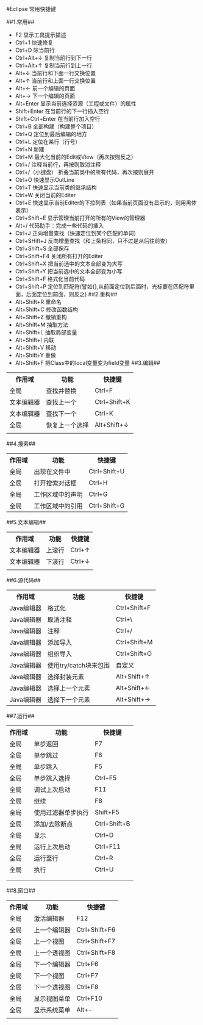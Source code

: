 #Eclipse 常用快捷键

##1.常用##
- F2  显示工具提示描述
- Ctrl+1  快速修复
- Ctrl+D  除当前行
- Ctrl+Alt+↓  复制当前行到下一行
- Ctrl+Alt+↑  复制当前行到上一行
- Alt+↓  当前行和下面一行交换位置
- Alt+↑  当前行和上面一行交换位置
- Alt+←  前一个编辑的页面
- Alt+→  下一个编辑的页面
- Alt+Enter  显示当前选择资源（工程或文件）的属性
- Shift+Enter  在当前行的下一行插入空行
- Shift+Ctrl+Enter  在当前行加入空行
- Ctrl+B  全部构建（构建整个项目）
- Ctrl+Q  定位到最后编辑的地方
- Ctrl+L  定位在某行（行号）
- Ctrl+N  新建
- Ctrl+M  最大化当前的Edit或View（再次按则反之）
- Ctrl+/  注释当前行，再按则取消注释
- Ctrl+/（小键盘）  折叠当前类中的所有代码，再次按则展开
- Ctrl+O  快速显示OutLine
- Ctrl+T  快速显示当前类的继承结构
- Ctrl+W  关闭当前的Editer
- Ctrl+E  快速显示当前Editer的下拉列表（如果当前页面没有显示的，则用黑体表示）
- Ctrl+Shift+E  显示管理当前打开的所有的View的管理器
- Alt+/  代码助手：完成一些代码的插入
- Ctrl+J  正向增量查找（快速定位到某个匹配的单词）
- Ctrl+SHift+J  反向增量查找（和上条相同，只不过是从后往前查）
- Ctrl+Shift+S  全部保存
- Ctrl+Shift+F4  关闭所有打开的Editer
- Ctrl+Shift+X  把当前选中的文本全部变为大写
- Ctrl+Shift+Y  把当前选中的文本全部变为小写
- Ctrl+Shift+F  格式化当前代码
- Ctrl+Shift+P  定位到匹配符(譬如{},从前面定位到后面时，光标要在匹配符里面，后面定位到前面，则反之)
##2.重构##
- Alt+Shift+R  重命名
- Alt+Shift+C  修改函数结构
- Alt+Shift+Z  撤销重构
- Alt+Shift+M  抽取方法
- Alt+Shift+L  抽取局部变量
- Alt+Shift+I  内联
- Alt+Shift+V  移动
- Alt+Shift+Y  重做
- Alt+Shift+F  把Class中的local变量变为field变量
##3.编辑##
<table>
   <tr>
      <th>作用域</td>
      <th>功能</td>
      <th>快捷键</td>
   </tr>
   <tr>
      <td>全局</td>
      <td>查找并替换</td>
      <td>Ctrl+F</td>
   </tr>
   <tr>
      <td>文本编辑器</td>
      <td>查找上一个</td>
      <td>Ctrl+Shift+K</td>
   </tr>
   <tr>
      <td>文本编辑器</td>
      <td>查找下一个</td>
      <td>Ctrl+K</td>
   </tr>
   <tr>
      <td>全局</td>
      <td>恢复上一个选择</td>
      <td>Alt+Shift+↓</td>
   </tr>
   <tr>
      <td></td>
   </tr>
</table>
##4.搜索##
<table>
   <tr>
      <th>作用域</td>
      <th>功能</td>
      <th>快捷键</td>
   </tr>
   <tr>
      <td>全局</td>
      <td>出现在文件中</td>
      <td>Ctrl+Shift+U</td>
   </tr>
   <tr>
      <td>全局</td>
      <td>打开搜索对话框</td>
      <td>Ctrl+H</td>
   </tr>
   <tr>
      <td>全局</td>
      <td>工作区域中的声明</td>
      <td>Ctrl+G</td>
   </tr>
   <tr>
      <td>全局</td>
      <td>工作区域中的引用</td>
      <td>Ctrl+Shift+G</td>
   </tr>
</table>
##5.文本编辑##
<table>
   <tr>
      <th>作用域</td>
      <th>功能</td>
      <th>快捷键</td>
   </tr>
   <tr>
      <td>文本编辑器</td>
      <td>上滚行</td>
      <td>Ctrl+↑</td>
   </tr>
   <tr>
      <td>文本编辑器</td>
      <td>下滚行</td>
      <td>Ctrl+↓</td>
   </tr>
   <tr>
      <td></td>
   </tr>
</table>
##6.源代码##
<table>
   <tr>
      <th>作用域</td>
      <th>功能</td>
      <th>快捷键</td>
   </tr>
   <tr>
      <td>Java编辑器</td>
      <td>格式化</td>
      <td>Ctrl+Shift+F</td>
   </tr>
   <tr>
      <td>Java编辑器</td>
      <td>取消注释</td>
      <td>Ctrl+\</td>
   </tr>
   <tr>
      <td>Java编辑器</td>
      <td>注释</td>
      <td>Ctrl+/</td>
   </tr>
   <tr>
      <td>Java编辑器</td>
      <td>添加导入</td>
      <td>Ctrl+Shift+M</td>
   </tr>
   <tr>
      <td>Java编辑器</td>
      <td>组织导入</td>
      <td>Ctrl+Shift+O</td>
   </tr>
   <tr>
      <td>Java编辑器</td>
      <td>使用try/catch块来包围</td>
      <td>自定义</td>
   </tr>
   <tr>
      <td>Java编辑器</td>
      <td>选择封装元素</td>
      <td>Alt+Shift+↑</td>
   </tr>
   <tr>
      <td>Java编辑器</td>
      <td>选择上一个元素</td>
      <td>Alt+Shift+←</td>
   </tr>
      <tr>
      <td>Java编辑器</td>
      <td>选择下一个元素</td>
      <td>Alt+Shift+→</td>
   </tr>
</table>
##7.运行##
<table>
   <tr>
      <th>作用域</td>
      <th>功能</td>
      <th>快捷键</td>
   </tr>
   <tr>
      <td>全局</td>
      <td>单步返回</td>
      <td>F7</td>
   </tr>
   <tr>
      <td>全局</td>
      <td>单步跳过</td>
      <td>F6</td>
   </tr>
   <tr>
      <td>全局</td>
      <td>单步跳入</td>
      <td>F5</td>
   </tr>
   <tr>
      <td>全局</td>
      <td>单步跳入选择</td>
      <td>Ctrl+F5</td>
   </tr>
   <tr>
      <td>全局</td>
      <td>调试上次启动</td>
      <td>F11</td>
   </tr>
   <tr>
      <td>全局</td>
      <td>继续</td>
      <td>F8</td>
   </tr>
   <tr>
      <td>全局</td>
      <td>使用过滤器单步执行</td>
      <td>Shift+F5</td>
   </tr>
   <tr>
      <td>全局</td>
      <td>添加/去除断点</td>
      <td>Ctrl+Shift+B</td>
   </tr>
   <tr>
      <td>全局</td>
      <td>显示</td>
      <td>Ctrl+D</td>
   </tr>
   <tr>
      <td>全局</td>
      <td>运行上次启动</td>
      <td>Ctrl+F11</td>
   </tr>
   <tr>
      <td>全局</td>
      <td>运行至行</td>
      <td>Ctrl+R</td>
   </tr>
   <tr>
      <td>全局</td>
      <td>执行</td>
      <td>Ctrl+U</td>
   </tr>
   <tr>
      <td></td>
   </tr>
   <tr>
      <td></td>
   </tr>
</table>
##8.窗口##
<table>
   <tr>
      <th>作用域</td>
      <th>功能</td>
      <th>快捷键</td>
   </tr>
   <tr>
      <td>全局</td>
      <td>激活编辑器</td>
      <td>F12</td>
   </tr>
   <tr>
      <td>全局</td>
      <td>上一个编辑器</td>
      <td>Ctrl+Shift+F6</td>
   </tr>
   <tr>
      <td>全局</td>
      <td>上一个视图</td>
      <td>Ctrl+Shift+F7</td>
   </tr>
   <tr>
      <td>全局</td>
      <td>上一个透视图</td>
      <td>Ctrl+Shift+F8</td>
   </tr>
   <tr>
      <td>全局</td>
      <td>下一个编辑器</td>
      <td>Ctrl+F6</td>
   </tr>
   <tr>
      <td>全局</td>
      <td>下一个视图</td>
      <td>Ctrl+F7</td>
   </tr>
   <tr>
      <td>全局</td>
      <td>下一个透视图</td>
      <td>Ctrl+F8</td>
   </tr>
   <tr>
      <td>全局</td>
      <td>显示视图菜单</td>
      <td>Ctrl+F10</td>
   </tr>
   <tr>
      <td>全局</td>
      <td>显示系统菜单</td>
      <td>Alt+-</td>
   </tr>
   <tr>
      <td></td>
   </tr>
</table>